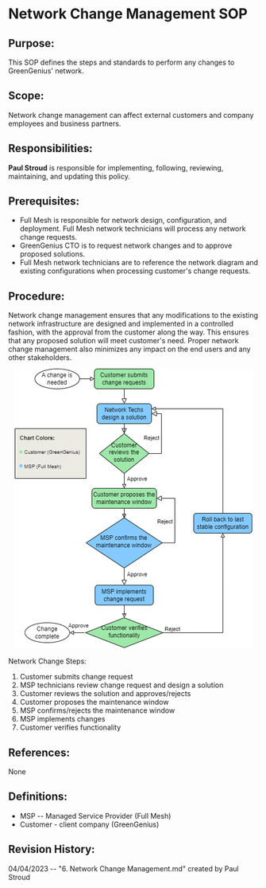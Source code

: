 
# Network Change Management SOP

## Purpose:

This SOP defines the steps and standards to perform any changes to GreenGenius' network.

## Scope:

Network change management can affect external customers and company employees and business partners.

## Responsibilities:

**Paul Stroud** is responsible for implementing, following, reviewing, maintaining, and updating this policy.


## Prerequisites:

- Full Mesh is responsible for network design, configuration, and deployment. Full Mesh network technicians will process any network change requests.<br>
- GreenGenius CTO is to request network changes and to approve proposed solutions.<br>
- Full Mesh network technicians are to reference the network diagram and existing configurations when processing customer's change requests.<br>

## Procedure:

Network change management ensures that any modifications to the existing network infrastructure are designed and implemented in a controlled fashion, with the approval from the customer along the way. This ensures that any proposed solution will meet customer's need. Proper network change management also minimizes any impact on the end users and any other stakeholders.

<p align="center">
  <img src="301%20project%20SOP%206%20Network%20Chg%20Mgmt.drawio.png">
</p>

Network Change Steps:
1. Customer submits change request
2. MSP technicians review change request and design a solution
3. Customer reviews the solution and approves/rejects
4. Customer proposes the maintenance window
5. MSP confirms/rejects the maintenance window
6. MSP implements changes
7. Customer verifies functionality


## References:
None<br>

## Definitions:

- MSP -- Managed Service Provider (Full Mesh)
- Customer - client company (GreenGenius)

## Revision History:

04/04/2023 -- "6. Network Change Management.md" created by Paul Stroud
